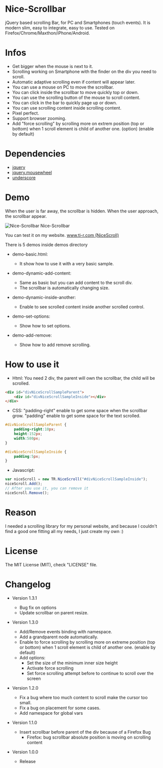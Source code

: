 # Nice-Scrollbar
jQuery based scrolling Bar, for PC and Smartphones (touch events). It is modern slim, easy to integrate, easy to use. Tested on Firefox/Chrome/Maxthon/iPhone/Android.

# Infos
 - Get bigger when the mouse is next to it.
 - Scrolling working on Smartphone with the finder on the div you need to scroll.
 - Automatic adaptive scrolling even if content will appear later.
 - You can use a mouse on PC to move the scrollbar.
 - You can click inside the scrollbar to move quickly top or down.
 - You can use the scrolling button of the mouse to scroll content.
 - You can click in the bar to quickly page up or down.
 - You can use scrolling content inside scrolling content.
 - Pixel perfect.
 - Support browser zooming.
 - Add "force scrolling" by scrolling more on extrem position (top or bottom) when 1 scroll element is child of another one. (option) (enable by default)
 
 
# Dependencies
 - [jquery](https://jquery.com/)
 - [jquery.mousewheel](https://github.com/jquery/jquery-mousewheel)
 - [underscore](http://underscorejs.org/)


# Demo
When the user is far away, the scrollbar is hidden.
When the user approach, the scrollbar appear.

![Nice-Scrollbar Nice-Scrollbar](http://www.ti-r.com/images/js/tr.nice.scroll.gif)

You can test it on my website.
[www.ti-r.com (NiceScroll)](http://www.ti-r.com/?js/Web/NiceScroll)

There is 5 demos inside demos directory
- demo-basic.html:
	* It show how to use it with a very basic sample.

- demo-dynamic-add-content:
	* Same as basic but you can add content to the scroll div.
	* The scrollbar is automatically changing size.

- demo-dynamic-inside-another:
	* Enable to see scrolled content inside another scrolled control.

- demo-set-options:
	* Show how to set options.

- demo-add-remove:
	* Show how to add remove scrolling.


# How to use it
- Html:
You need 2 div, the parent will own the scrollbar, the child will be scrolled.
```html
<div id="divNiceScrollSampleParent">
	<div id="divNiceScrollSampleInside"></div>
</div>
```

- CSS:
"padding-right" enable to get some space when the scrollbar grow.
"padding" enable to get some space for the text scrolled.
```css
#divNiceScrollSampleParent {
	padding-right:10px;
	height:152px;
	width:580px;
}

#divNiceScrollSampleInside {
	padding:5px;
}
```

- Javascript:
```js
var niceScroll = new TR.NiceScroll("#divNiceScrollSampleInside");
niceScroll.Add();
// After you use it, you can remove it
niceScroll.Remove();
```

# Reason
I needed a scrolling library for my personal website, and because I couldn't find a good one fitting all my needs, I just create my own :)

# License
The MIT License (MIT), check "LICENSE" file.

# Changelog

 - Version 1.3.1
	* Bug fix on options
	* Update scrollbar on parent resize.
	
 - Version 1.3.0
	* Add/Remove events binding with namespace.
	* Add a grandparent node automatically.
	* Enable to force scrolling by scrolling more on extreme position (top or bottom) when 1 scroll element is child of another one. (enable by default)
	* Add options:
		* Set the size of the minimum inner size height
		* Activate force scrolling
		* Set force scrolling attempt before to continue to scroll over the screen
	
 - Version 1.2.0
	* Fix a bug where too much content to scroll make the cursor too small.
	* Fix a bug on placement for some cases.
	* Add namespace for global vars
		
 - Version 1.1.0
	* Insert scrollbar before parent of the div because of a Firefox Bug
		- Firefox: bug scrollbar absolute position is moving on scrolling content

 - Version 1.0.0
	* Release
	